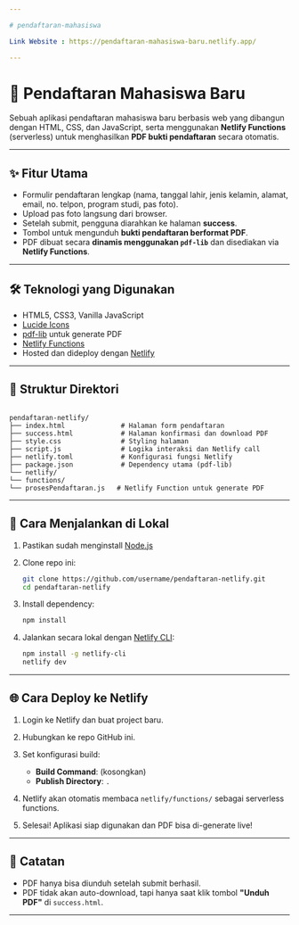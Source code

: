 ```yaml
---

# pendaftaran-mahasiswa

Link Website : https://pendaftaran-mahasiswa-baru.netlify.app/

---
```


# 📘 Pendaftaran Mahasiswa Baru

Sebuah aplikasi pendaftaran mahasiswa baru berbasis web yang dibangun dengan HTML, CSS, dan JavaScript, serta menggunakan **Netlify Functions** (serverless) untuk menghasilkan **PDF bukti pendaftaran** secara otomatis.

---

## ✨ Fitur Utama

- Formulir pendaftaran lengkap (nama, tanggal lahir, jenis kelamin, alamat, email, no. telpon, program studi, pas foto).
- Upload pas foto langsung dari browser.
- Setelah submit, pengguna diarahkan ke halaman **success**.
- Tombol untuk mengunduh **bukti pendaftaran berformat PDF**.
- PDF dibuat secara **dinamis menggunakan `pdf-lib`** dan disediakan via **Netlify Functions**.

---

## 🛠️ Teknologi yang Digunakan

- HTML5, CSS3, Vanilla JavaScript
- [Lucide Icons](https://lucide.dev/)
- [pdf-lib](https://pdf-lib.js.org/) untuk generate PDF
- [Netlify Functions](https://docs.netlify.com/functions/overview/)
- Hosted dan dideploy dengan [Netlify](https://netlify.com)

---

## 📁 Struktur Direktori

```

pendaftaran-netlify/
├── index.html              # Halaman form pendaftaran
├── success.html            # Halaman konfirmasi dan download PDF
├── style.css               # Styling halaman
├── script.js               # Logika interaksi dan Netlify call
├── netlify.toml            # Konfigurasi fungsi Netlify
├── package.json            # Dependency utama (pdf-lib)
└── netlify/
└── functions/
└── prosesPendaftaran.js   # Netlify Function untuk generate PDF

````

---

## 🚀 Cara Menjalankan di Lokal

1. Pastikan sudah menginstall [Node.js](https://nodejs.org)
2. Clone repo ini:
   ```bash
   git clone https://github.com/username/pendaftaran-netlify.git
   cd pendaftaran-netlify
   ````

3. Install dependency:

   ```bash
   npm install
   ```
4. Jalankan secara lokal dengan [Netlify CLI](https://docs.netlify.com/cli/get-started/):

   ```bash
   npm install -g netlify-cli
   netlify dev
   ```

---

## 🌐 Cara Deploy ke Netlify

1. Login ke Netlify dan buat project baru.
2. Hubungkan ke repo GitHub ini.
3. Set konfigurasi build:

   * **Build Command**: (kosongkan)
   * **Publish Directory**: `.`
4. Netlify akan otomatis membaca `netlify/functions/` sebagai serverless functions.
5. Selesai! Aplikasi siap digunakan dan PDF bisa di-generate live!

---

## 📌 Catatan

* PDF hanya bisa diunduh setelah submit berhasil.
* PDF tidak akan auto-download, tapi hanya saat klik tombol **"Unduh PDF"** di `success.html`.

---
